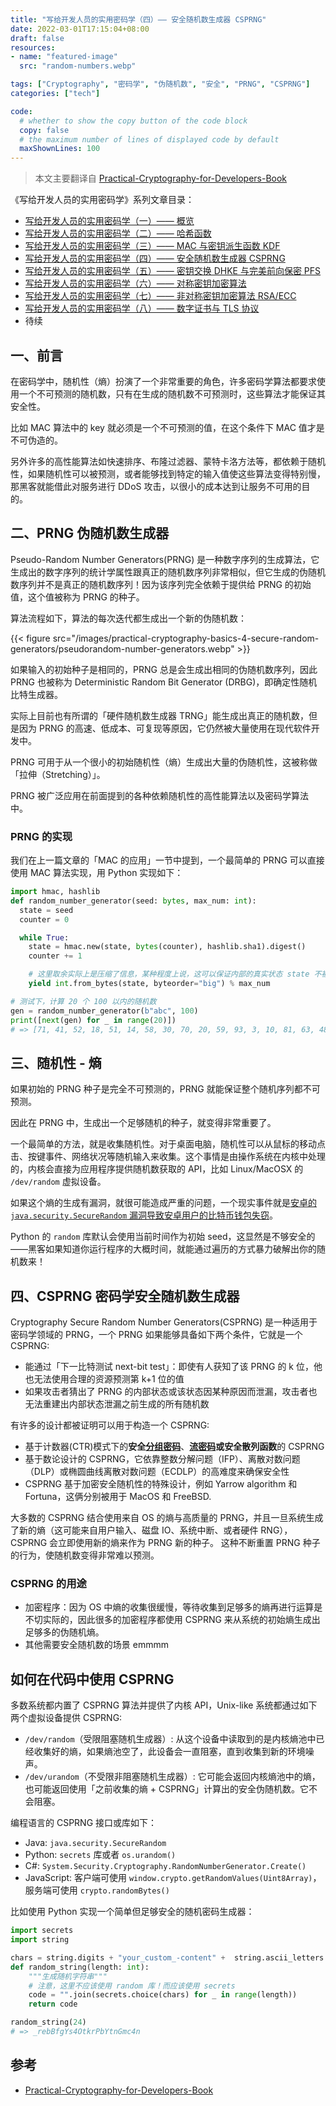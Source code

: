 ```yaml
---
title: "写给开发人员的实用密码学（四）—— 安全随机数生成器 CSPRNG"
date: 2022-03-01T17:15:04+08:00
draft: false
resources:
- name: "featured-image"
  src: "random-numbers.webp"

tags: ["Cryptography", "密码学", "伪随机数", "安全", "PRNG", "CSPRNG"]
categories: ["tech"]

code:
  # whether to show the copy button of the code block
  copy: false
  # the maximum number of lines of displayed code by default
  maxShownLines: 100
---
```


>本文主要翻译自 [Practical-Cryptography-for-Developers-Book][cryptobook]


《写给开发人员的实用密码学》系列文章目录：

- [写给开发人员的实用密码学（一）—— 概览](/posts/practical-cryptography-basics-1/)
- [写给开发人员的实用密码学（二）—— 哈希函数](/posts/practical-cryptography-basics-2-hash/)
- [写给开发人员的实用密码学（三）—— MAC 与密钥派生函数 KDF](/posts/practical-cryptography-basics-3-key-derivation-function/)
- [写给开发人员的实用密码学（四）—— 安全随机数生成器 CSPRNG](/posts/practical-cryptography-basics-4-secure-random-generators/)
- [写给开发人员的实用密码学（五）—— 密钥交换 DHKE 与完美前向保密 PFS](/posts/practical-cryptography-basics-5-key-exchange/)
- [写给开发人员的实用密码学（六）—— 对称密钥加密算法](/posts/practical-cryptography-basics-6-symmetric-key-ciphers/)
- [写给开发人员的实用密码学（七）—— 非对称密钥加密算法 RSA/ECC](/posts/practical-cryptography-basics-7-asymmetric-key-ciphers/)
- [写给开发人员的实用密码学（八）—— 数字证书与 TLS 协议](/posts/about-tls-cert)
- 待续


## 一、前言

在密码学中，随机性（熵）扮演了一个非常重要的角色，许多密码学算法都要求使用一个不可预测的随机数，只有在生成的随机数不可预测时，这些算法才能保证其安全性。

比如 MAC 算法中的 key 就必须是一个不可预测的值，在这个条件下 MAC 值才是不可伪造的。

另外许多的高性能算法如快速排序、布隆过滤器、蒙特卡洛方法等，都依赖于随机性，如果随机性可以被预测，或者能够找到特定的输入值使这些算法变得特别慢，那黑客就能借此对服务进行 DDoS 攻击，以很小的成本达到让服务不可用的目的。

## 二、PRNG 伪随机数生成器

Pseudo-Random Number Generators(PRNG) 是一种数字序列的生成算法，它生成出的数字序列的统计学属性跟真正的随机数序列非常相似，但它生成的伪随机数序列并不是真正的随机数序列！因为该序列完全依赖于提供给 PRNG 的初始值，这个值被称为 PRNG 的种子。

算法流程如下，算法的每次迭代都生成出一个新的伪随机数：

{{< figure src="/images/practical-cryptography-basics-4-secure-random-generators/pseudorandom-number-generators.webp" >}}

如果输入的初始种子是相同的，PRNG 总是会生成出相同的伪随机数序列，因此 PRNG 也被称为 Deterministic Random Bit Generator (DRBG)，即确定性随机比特生成器。

实际上目前也有所谓的「硬件随机数生成器 TRNG」能生成出真正的随机数，但是因为 PRNG 的高速、低成本、可复现等原因，它仍然被大量使用在现代软件开发中。

PRNG 可用于从一个很小的初始随机性（熵）生成出大量的伪随机性，这被称做「拉伸（Stretching）」。

PRNG 被广泛应用在前面提到的各种依赖随机性的高性能算法以及密码学算法中。

### PRNG 的实现

我们在上一篇文章的「MAC 的应用」一节中提到，一个最简单的 PRNG 可以直接使用 MAC 算法实现，用 Python 实现如下：

```python
import hmac, hashlib
def random_number_generator(seed: bytes, max_num: int):
  state = seed
  counter = 0

  while True:
    state = hmac.new(state, bytes(counter), hashlib.sha1).digest()    
    counter += 1

    # 这里取余实际上是压缩了信息，某种程度上说，这可以保证内部的真实状态 state 不被逆向出来
    yield int.from_bytes(state, byteorder="big") % max_num

# 测试下，计算 20 个 100 以内的随机数
gen = random_number_generator(b"abc", 100)
print([next(gen) for _ in range(20)])
# => [71, 41, 52, 18, 51, 14, 58, 30, 70, 20, 59, 93, 3, 10, 81, 63, 48, 67, 18, 36]
```


## 三、随机性 - 熵

如果初始的 PRNG 种子是完全不可预测的，PRNG 就能保证整个随机序列都不可预测。

因此在 PRNG 中，生成出一个足够随机的种子，就变得非常重要了。

一个最简单的方法，就是收集随机性。对于桌面电脑，随机性可以从鼠标的移动点击、按键事件、网络状况等随机输入来收集。这个事情是由操作系统在内核中处理的，内核会直接为应用程序提供随机数获取的 API，比如 Linux/MacOSX 的 `/dev/random` 虚拟设备。

如果这个熵的生成有漏洞，就很可能造成严重的问题，一个现实事件就是[安卓的 `java.security.SecureRandom` 漏洞导致安卓用户的比特币钱包失窃](https://bitcoinmagazine.com/technical/critical-vulnerability-found-in-android-wallets-1376273924)。

Python 的 `random` 库默认会使用当前时间作为初始 seed，这显然是不够安全的——黑客如果知道你运行程序的大概时间，就能通过遍历的方式暴力破解出你的随机数来！

## 四、CSPRNG 密码学安全随机数生成器

Cryptography Secure Random Number Generators(CSPRNG) 是一种适用于密码学领域的 PRNG，一个 PRNG 如果能够具备如下两个条件，它就是一个 CSPRNG:

- 能通过「下一比特测试 next-bit test」：即使有人获知了该 PRNG 的 k 位，他也无法使用合理的资源预测第 k+1 位的值
- 如果攻击者猜出了 PRNG 的内部状态或该状态因某种原因而泄漏，攻击者也无法重建出内部状态泄漏之前生成的所有随机数

有许多的设计都被证明可以用于构造一个 CSPRNG:

- 基于计数器(CTR)模式下的**安全[分组密码](https://zh.wikipedia.org/wiki/%E5%88%86%E7%BB%84%E5%AF%86%E7%A0%81)**、**[流密码](https://zh.wikipedia.org/wiki/%E6%B5%81%E5%AF%86%E7%A0%81)**或**安全散列函数**的 CSPRNG
- 基于数论设计的 CSPRNG，它依靠整数分解问题（IFP）、离散对数问题（DLP）或椭圆曲线离散对数问题（ECDLP）的高难度来确保安全性
- CSPRNG 基于加密安全随机性的特殊设计，例如 Yarrow algorithm 和 Fortuna，这俩分别被用于 MacOS 和 FreeBSD.

大多数的 CSPRNG 结合使用来自 OS 的熵与高质量的 PRNG，并且一旦系统生成了新的熵（这可能来自用户输入、磁盘  IO、系统中断、或者硬件 RNG），CSPRNG 会立即使用新的熵来作为 PRNG 新的种子。
这种不断重置 PRNG 种子的行为，使随机数变得非常难以预测。

### CSPRNG 的用途

- 加密程序：因为 OS 中熵的收集很缓慢，等待收集到足够多的熵再进行运算是不切实际的，因此很多的加密程序都使用 CSPRNG 来从系统的初始熵生成出足够多的伪随机熵。
- 其他需要安全随机数的场景 emmmm

## 如何在代码中使用 CSPRNG


多数系统都内置了 CSPRNG 算法并提供了内核 API，Unix-like 系统都通过如下两个虚拟设备提供 CSPRNG:

- `/dev/random`（受限阻塞随机生成器）: 从这个设备中读取到的是内核熵池中已经收集好的熵，如果熵池空了，此设备会一直阻塞，直到收集到新的环境噪声。
- `/dev/urandom`（不受限非阻塞随机生成器）: 它可能会返回内核熵池中的熵，也可能返回使用「之前收集的熵 + CSPRNG」计算出的安全伪随机数。它不会阻塞。

编程语言的 CSPRNG 接口或库如下：

- Java: `java.security.SecureRandom`
- Python: `secrets` 库或者 `os.urandom()`
- C#: `System.Security.Cryptography.RandomNumberGenerator.Create()`
- JavaScript: 客户端可使用 `window.crypto.getRandomValues(Uint8Array)`，服务端可使用 `crypto.randomBytes()`

比如使用 Python 实现一个简单但足够安全的随机密码生成器：

```python
import secrets
import string

chars = string.digits + "your_custom_-content" +  string.ascii_letters
def random_string(length: int):
    """生成随机字符串"""
    # 注意，这里不应该使用 random 库！而应该使用 secrets
    code = "".join(secrets.choice(chars) for _ in range(length))
    return code

random_string(24)
# => _rebBfgYs4OtkrPbYtnGmc4n
```

## 参考

- [Practical-Cryptography-for-Developers-Book][cryptobook]

[cryptobook]: https://github.com/nakov/Practical-Cryptography-for-Developers-Book

